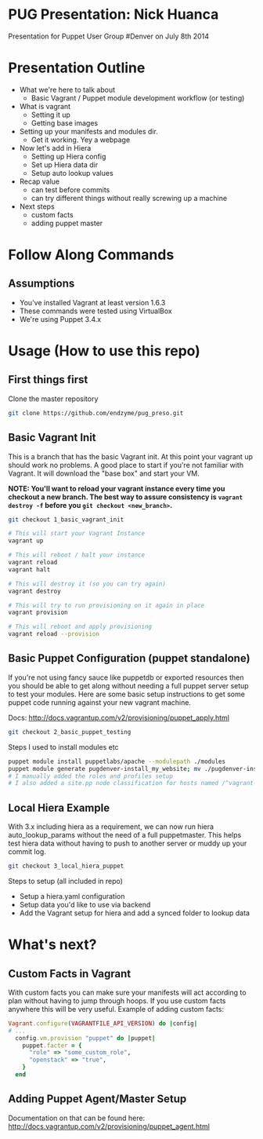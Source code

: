 # PUG Presentation: Nick Huanca
Presentation for Puppet User Group #Denver on July 8th 2014

# Presentation Outline
- What we're here to talk about
  - Basic Vagrant / Puppet module development workflow (or testing)
- What is vagrant
  - Setting it up
  - Getting base images
- Setting up your manifests and modules dir.
  - Get it working. Yey a webpage
- Now let's add in Hiera
  - Setting up Hiera config
  - Set up Hiera data dir
  - Setup auto lookup values
- Recap value
  - can test before commits
  - can try different things without really screwing up a machine
- Next steps
  - custom facts
  - adding puppet master

# Follow Along Commands
## Assumptions
- You've installed Vagrant at least version 1.6.3
- These commands were tested using VirtualBox
- We're using Puppet 3.4.x

# Usage (How to use this repo)
## First things first
Clone the master repository
```bash
git clone https://github.com/endzyme/pug_preso.git
```

## Basic Vagrant Init
This is a branch that has the basic Vagrant init. At this point your vagrant up
should work no problems. A good place to start if you're not familiar with
Vagrant. It will download the "base box" and start your VM.

**NOTE: You'll want to reload your vagrant instance every time you checkout a new
branch. The best way to assure consistency is `vagrant destroy -f` before you
`git checkout <new_branch>`.**

```bash
git checkout 1_basic_vagrant_init

# This will start your Vagrant Instance
vagrant up

# This will reboot / halt your instance
vagrant reload
vagrant halt

# This will destroy it (so you can try again)
vagrant destroy

# This will try to run provisioning on it again in place
vagrant provision

# This will reboot and apply provisioning
vagrant reload --provision
```

## Basic Puppet Configuration (puppet standalone)
If you're not using fancy sauce like puppetdb or exported resources then you
should be able to get along without needing a full puppet server setup to test
your modules. Here are some basic setup instructions to get some puppet code
running against your new vagrant machine.

Docs: http://docs.vagrantup.com/v2/provisioning/puppet_apply.html

```bash
git checkout 2_basic_puppet_testing
```

Steps I used to install modules etc
```bash
puppet module install puppetlabs/apache --modulepath ./modules
puppet module generate pugdenver-install_my_website; mv ./pugdenver-install_my_website modules/install_my_website
# I manually added the roles and profiles setup
# I also added a site.pp node classification for hosts named /^vagrant-pug-preso.*$/
```

## Local Hiera Example
With 3.x including hiera as a requirement, we can now run hiera
auto_lookup_params without the need of a full puppetmaster. This helps test
hiera data without having to push to another server or muddy up your commit log.

```bash
git checkout 3_local_hiera_puppet
```

Steps to setup (all included in repo)
- Setup a hiera.yaml configuration
- Setup data you'd like to use via backend
- Add the Vagrant setup for hiera and add a synced folder to lookup data

# What's next?
## Custom Facts in Vagrant
With custom facts you can make sure your manifests will act according to plan
without having to jump through hoops. If you use custom facts anywhere this will
be very useful.
Example of adding custom facts:

```ruby
Vagrant.configure(VAGRANTFILE_API_VERSION) do |config|
# ...
  config.vm.provision "puppet" do |puppet|
    puppet.facter = {
      "role" => "some_custom_role",
      "openstack" => "true",
    }
  end
```

## Adding Puppet Agent/Master Setup
Documentation on that can be found here: http://docs.vagrantup.com/v2/provisioning/puppet_agent.html
